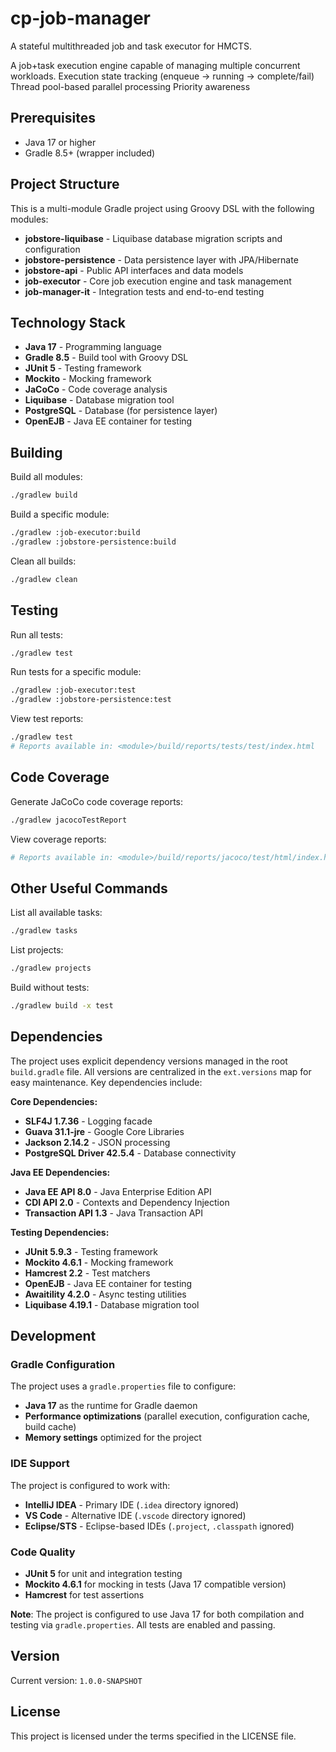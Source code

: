 # cp-job-manager

A stateful multithreaded job and task executor for HMCTS.



A job+task execution engine capable of managing multiple concurrent workloads.
Execution state tracking (enqueue → running → complete/fail)
Thread pool-based parallel processing
Priority awareness

## Prerequisites

- Java 17 or higher
- Gradle 8.5+ (wrapper included)

## Project Structure

This is a multi-module Gradle project using Groovy DSL with the following modules:

- **jobstore-liquibase** - Liquibase database migration scripts and configuration
- **jobstore-persistence** - Data persistence layer with JPA/Hibernate
- **jobstore-api** - Public API interfaces and data models
- **job-executor** - Core job execution engine and task management
- **job-manager-it** - Integration tests and end-to-end testing

## Technology Stack

- **Java 17** - Programming language
- **Gradle 8.5** - Build tool with Groovy DSL
- **JUnit 5** - Testing framework
- **Mockito** - Mocking framework
- **JaCoCo** - Code coverage analysis
- **Liquibase** - Database migration tool
- **PostgreSQL** - Database (for persistence layer)
- **OpenEJB** - Java EE container for testing

## Building

Build all modules:
```bash
./gradlew build
```

Build a specific module:
```bash
./gradlew :job-executor:build
./gradlew :jobstore-persistence:build
```

Clean all builds:
```bash
./gradlew clean
```

## Testing

Run all tests:
```bash
./gradlew test
```

Run tests for a specific module:
```bash
./gradlew :job-executor:test
./gradlew :jobstore-persistence:test
```

View test reports:
```bash
./gradlew test
# Reports available in: <module>/build/reports/tests/test/index.html
```

## Code Coverage

Generate JaCoCo code coverage reports:
```bash
./gradlew jacocoTestReport
```

View coverage reports:
```bash
# Reports available in: <module>/build/reports/jacoco/test/html/index.html
```

## Other Useful Commands

List all available tasks:
```bash
./gradlew tasks
```

List projects:
```bash
./gradlew projects
```

Build without tests:
```bash
./gradlew build -x test
```

## Dependencies

The project uses explicit dependency versions managed in the root `build.gradle` file. All versions are centralized in the `ext.versions` map for easy maintenance. Key dependencies include:

**Core Dependencies:**
- **SLF4J 1.7.36** - Logging facade
- **Guava 31.1-jre** - Google Core Libraries
- **Jackson 2.14.2** - JSON processing
- **PostgreSQL Driver 42.5.4** - Database connectivity

**Java EE Dependencies:**
- **Java EE API 8.0** - Java Enterprise Edition API
- **CDI API 2.0** - Contexts and Dependency Injection
- **Transaction API 1.3** - Java Transaction API

**Testing Dependencies:**
- **JUnit 5.9.3** - Testing framework
- **Mockito 4.6.1** - Mocking framework
- **Hamcrest 2.2** - Test matchers
- **OpenEJB** - Java EE container for testing
- **Awaitility 4.2.0** - Async testing utilities
- **Liquibase 4.19.1** - Database migration tool

## Development

### Gradle Configuration

The project uses a `gradle.properties` file to configure:
- **Java 17** as the runtime for Gradle daemon
- **Performance optimizations** (parallel execution, configuration cache, build cache)
- **Memory settings** optimized for the project

### IDE Support

The project is configured to work with:
- **IntelliJ IDEA** - Primary IDE (`.idea` directory ignored)
- **VS Code** - Alternative IDE (`.vscode` directory ignored)
- **Eclipse/STS** - Eclipse-based IDEs (`.project`, `.classpath` ignored)

### Code Quality

- **JUnit 5** for unit and integration testing
- **Mockito 4.6.1** for mocking in tests (Java 17 compatible version)
- **Hamcrest** for test assertions

**Note**: The project is configured to use Java 17 for both compilation and testing via `gradle.properties`. All tests are enabled and passing.

## Version

Current version: `1.0.0-SNAPSHOT`

## License

This project is licensed under the terms specified in the LICENSE file.
